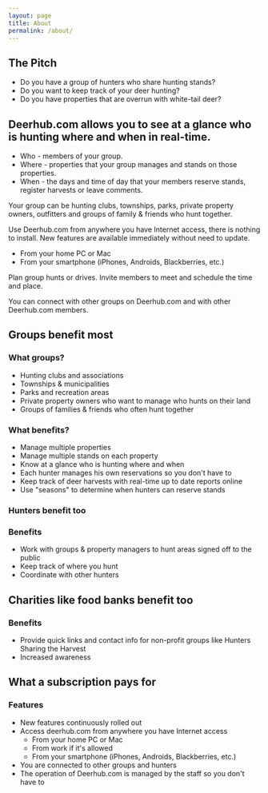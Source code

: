 ```yaml
---
layout: page
title: About
permalink: /about/
---
```


## The Pitch

- Do you have a group of hunters who share hunting stands?
- Do you want to keep track of your deer hunting?
- Do you have properties that are overrun with white-tail deer?

## Deerhub.com allows you to see at a glance who is hunting where and when in real-time.

- Who - members of your group.
- Where - properties that your group manages and stands on those properties.
- When - the days and time of day that your members reserve stands, register harvests or leave comments.

Your group can be hunting clubs, townships, parks, private property owners, outfitters and groups of family & friends who hunt together.

Use Deerhub.com from anywhere you have Internet access, there is nothing to install.  New features are available immediately without need to update.

- From your home PC or Mac
- From your smartphone (iPhones, Androids, Blackberries, etc.)

Plan group hunts or drives.  Invite members to meet and schedule the time and place.

You can connect with other groups on Deerhub.com and with other Deerhub.com members.

## Groups benefit most

### What groups?

- Hunting clubs and associations
- Townships & municipalities
- Parks and recreation areas
- Private property owners who want to manage who hunts on their land
- Groups of families & friends who often hunt together

### What benefits?

- Manage multiple properties
- Manage multiple stands on each property
- Know at a glance who is hunting where and when
- Each hunter manages his own reservations so you don't have to
- Keep track of deer harvests with real-time up to date reports online
- Use "seasons" to determine when hunters can reserve stands

### Hunters benefit too

### Benefits

- Work with groups & property managers to hunt areas signed off to the public
- Keep track of where you hunt
- Coordinate with other hunters

## Charities like food banks benefit too

### Benefits

- Provide quick links and contact info for non-profit groups like Hunters Sharing the Harvest
- Increased awareness 

## What a subscription pays for

### Features

- New features continuously rolled out
- Access deerhub.com from anywhere you have Internet access
  - From your home PC or Mac
  - From work if it's allowed
  - From your smartphone (iPhones, Androids, Blackberries, etc.)
- You are connected to other groups and hunters
- The operation of Deerhub.com is managed by the staff so you don't have to
